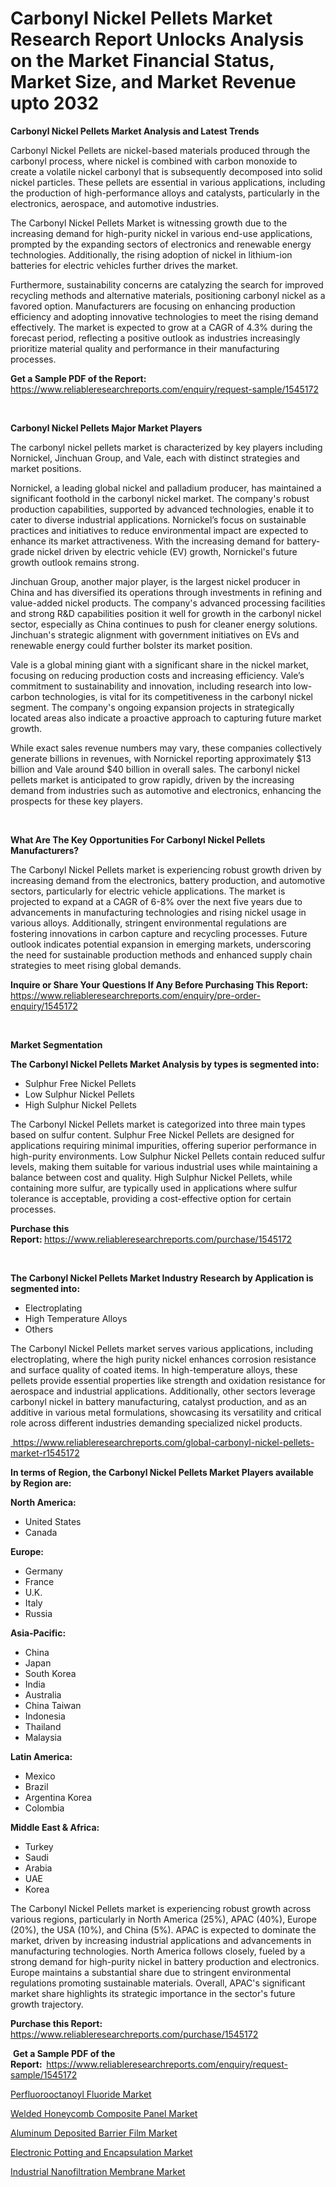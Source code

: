 <p><h1>Carbonyl Nickel Pellets Market Research Report Unlocks Analysis on the Market Financial Status, Market Size, and Market Revenue upto 2032</h1></p><p><strong>Carbonyl Nickel Pellets Market Analysis and Latest Trends</strong></p>
<p><p>Carbonyl Nickel Pellets are nickel-based materials produced through the carbonyl process, where nickel is combined with carbon monoxide to create a volatile nickel carbonyl that is subsequently decomposed into solid nickel particles. These pellets are essential in various applications, including the production of high-performance alloys and catalysts, particularly in the electronics, aerospace, and automotive industries. </p><p>The Carbonyl Nickel Pellets Market is witnessing growth due to the increasing demand for high-purity nickel in various end-use applications, prompted by the expanding sectors of electronics and renewable energy technologies. Additionally, the rising adoption of nickel in lithium-ion batteries for electric vehicles further drives the market. </p><p>Furthermore, sustainability concerns are catalyzing the search for improved recycling methods and alternative materials, positioning carbonyl nickel as a favored option. Manufacturers are focusing on enhancing production efficiency and adopting innovative technologies to meet the rising demand effectively. The market is expected to grow at a CAGR of 4.3% during the forecast period, reflecting a positive outlook as industries increasingly prioritize material quality and performance in their manufacturing processes.</p></p>
<p><strong>Get a Sample PDF of the Report:&nbsp;</strong> <a href="https://www.reliableresearchreports.com/enquiry/request-sample/1545172?utm_campaign=123&utm_medium=2&utm_source=Github&utm_content=ia&utm_term=02022025&utm_id=carbonyl-nickel-pellets">https://www.reliableresearchreports.com/enquiry/request-sample/1545172</a></p>
<p>&nbsp;</p>
<p><strong>Carbonyl Nickel Pellets Major Market Players</strong></p>
<p><p>The carbonyl nickel pellets market is characterized by key players including Nornickel, Jinchuan Group, and Vale, each with distinct strategies and market positions. </p><p>Nornickel, a leading global nickel and palladium producer, has maintained a significant foothold in the carbonyl nickel market. The company's robust production capabilities, supported by advanced technologies, enable it to cater to diverse industrial applications. Nornickel’s focus on sustainable practices and initiatives to reduce environmental impact are expected to enhance its market attractiveness. With the increasing demand for battery-grade nickel driven by electric vehicle (EV) growth, Nornickel's future growth outlook remains strong.</p><p>Jinchuan Group, another major player, is the largest nickel producer in China and has diversified its operations through investments in refining and value-added nickel products. The company's advanced processing facilities and strong R&D capabilities position it well for growth in the carbonyl nickel sector, especially as China continues to push for cleaner energy solutions. Jinchuan's strategic alignment with government initiatives on EVs and renewable energy could further bolster its market position.</p><p>Vale is a global mining giant with a significant share in the nickel market, focusing on reducing production costs and increasing efficiency. Vale’s commitment to sustainability and innovation, including research into low-carbon technologies, is vital for its competitiveness in the carbonyl nickel segment. The company's ongoing expansion projects in strategically located areas also indicate a proactive approach to capturing future market growth.</p><p>While exact sales revenue numbers may vary, these companies collectively generate billions in revenues, with Nornickel reporting approximately $13 billion and Vale around $40 billion in overall sales. The carbonyl nickel pellets market is anticipated to grow rapidly, driven by the increasing demand from industries such as automotive and electronics, enhancing the prospects for these key players.</p></p>
<p>&nbsp;</p>
<p><strong>What Are The Key Opportunities For Carbonyl Nickel Pellets Manufacturers?</strong></p>
<p><p>The Carbonyl Nickel Pellets market is experiencing robust growth driven by increasing demand from the electronics, battery production, and automotive sectors, particularly for electric vehicle applications. The market is projected to expand at a CAGR of 6-8% over the next five years due to advancements in manufacturing technologies and rising nickel usage in various alloys. Additionally, stringent environmental regulations are fostering innovations in carbon capture and recycling processes. Future outlook indicates potential expansion in emerging markets, underscoring the need for sustainable production methods and enhanced supply chain strategies to meet rising global demands.</p></p>
<p><strong>Inquire or Share Your Questions If Any Before Purchasing This Report:</strong> <a href="https://www.reliableresearchreports.com/enquiry/pre-order-enquiry/1545172?utm_campaign=123&utm_medium=2&utm_source=Github&utm_content=ia&utm_term=02022025&utm_id=carbonyl-nickel-pellets">https://www.reliableresearchreports.com/enquiry/pre-order-enquiry/1545172</a></p>
<p>&nbsp;</p>
<p><strong>Market Segmentation</strong></p>
<p><strong>The Carbonyl Nickel Pellets Market Analysis by types is segmented into:</strong></p>
<p><ul><li>Sulphur Free Nickel Pellets</li><li>Low Sulphur Nickel Pellets</li><li>High Sulphur Nickel Pellets</li></ul></p>
<p><p>The Carbonyl Nickel Pellets market is categorized into three main types based on sulfur content. Sulphur Free Nickel Pellets are designed for applications requiring minimal impurities, offering superior performance in high-purity environments. Low Sulphur Nickel Pellets contain reduced sulfur levels, making them suitable for various industrial uses while maintaining a balance between cost and quality. High Sulphur Nickel Pellets, while containing more sulfur, are typically used in applications where sulfur tolerance is acceptable, providing a cost-effective option for certain processes.</p></p>
<p><strong>Purchase this Report:&nbsp;</strong><a href="https://www.reliableresearchreports.com/purchase/1545172?utm_campaign=123&utm_medium=2&utm_source=Github&utm_content=ia&utm_term=02022025&utm_id=carbonyl-nickel-pellets">https://www.reliableresearchreports.com/purchase/1545172</a></p>
<p>&nbsp;</p>
<p><strong>The Carbonyl Nickel Pellets Market Industry Research by Application is segmented into:</strong></p>
<p><ul><li>Electroplating</li><li>High Temperature Alloys</li><li>Others</li></ul></p>
<p><p>The Carbonyl Nickel Pellets market serves various applications, including electroplating, where the high purity nickel enhances corrosion resistance and surface quality of coated items. In high-temperature alloys, these pellets provide essential properties like strength and oxidation resistance for aerospace and industrial applications. Additionally, other sectors leverage carbonyl nickel in battery manufacturing, catalyst production, and as an additive in various metal formulations, showcasing its versatility and critical role across different industries demanding specialized nickel products.</p></p>
<p><a href="https://www.reliableresearchreports.com/global-carbonyl-nickel-pellets-market-r1545172?utm_campaign=123&utm_medium=2&utm_source=Github&utm_content=ia&utm_term=02022025&utm_id=carbonyl-nickel-pellets">&nbsp;https://www.reliableresearchreports.com/global-carbonyl-nickel-pellets-market-r1545172</a></p>
<p><strong>In terms of Region, the Carbonyl Nickel Pellets Market Players available by Region are:</strong></p>
<p>
    <p> <strong> North America: </strong>
        <ul>
            <li>United States</li>
            <li>Canada</li>
        </ul>
        </p> 
    <p> <strong> Europe: </strong>
        <ul>
            <li>Germany</li>
            <li>France</li>
            <li>U.K.</li>
            <li>Italy</li>
            <li>Russia</li>
        </ul>
        </p> 
    <p> <strong> Asia-Pacific: </strong>
        <ul>
            <li>China</li>
            <li>Japan</li>
            <li>South Korea</li>
            <li>India</li>
            <li>Australia</li>
            <li>China Taiwan</li>
            <li>Indonesia</li>
            <li>Thailand</li>
            <li>Malaysia</li>
        </ul>
        </p> 
    <p> <strong> Latin America: </strong>
        <ul>
            <li>Mexico</li>
            <li>Brazil</li>
            <li>Argentina Korea</li>
            <li>Colombia</li>
        </ul>
        </p> 
    <p> <strong> Middle East & Africa: </strong>
        <ul>
            <li>Turkey</li>
            <li>Saudi</li>
            <li>Arabia</li>
            <li>UAE</li>
            <li>Korea</li>
        </ul>
    </p>
    </p>
<p><p>The Carbonyl Nickel Pellets market is experiencing robust growth across various regions, particularly in North America (25%), APAC (40%), Europe (20%), the USA (10%), and China (5%). APAC is expected to dominate the market, driven by increasing industrial applications and advancements in manufacturing technologies. North America follows closely, fueled by a strong demand for high-purity nickel in battery production and electronics. Europe maintains a substantial share due to stringent environmental regulations promoting sustainable materials. Overall, APAC's significant market share highlights its strategic importance in the sector's future growth trajectory.</p></p>
<p><strong>Purchase this Report: </strong><a href="https://www.reliableresearchreports.com/purchase/1545172?utm_campaign=123&utm_medium=2&utm_source=Github&utm_content=ia&utm_term=02022025&utm_id=carbonyl-nickel-pellets">https://www.reliableresearchreports.com/purchase/1545172</a></p>
<p>&nbsp;<strong>Get a Sample PDF of the Report:&nbsp;&nbsp;</strong><a href="https://www.reliableresearchreports.com/enquiry/request-sample/1545172?utm_campaign=123&utm_medium=2&utm_source=Github&utm_content=ia&utm_term=02022025&utm_id=carbonyl-nickel-pellets">https://www.reliableresearchreports.com/enquiry/request-sample/1545172</a></p>
<p><strong></strong></p>
<p><p><a href="https://github.com/birnbaumbulah0/Market-Research-Report-List-1/blob/main/perfluorooctanoyl-fluoride-market.md?utm_campaign=123&utm_medium=2&utm_source=Github&utm_content=ia&utm_term=02022025&utm_id=carbonyl-nickel-pellets">Perfluorooctanoyl Fluoride Market</a></p><p><a href="https://github.com/hartsockdonnette82/Market-Research-Report-List-1/blob/main/welded-honeycomb-composite-panel-market.md?utm_campaign=123&utm_medium=2&utm_source=Github&utm_content=ia&utm_term=02022025&utm_id=carbonyl-nickel-pellets">Welded Honeycomb Composite Panel Market</a></p><p><a href="https://github.com/biomochaben4/Market-Research-Report-List-1/blob/main/aluminum-deposited-barrier-film-market.md?utm_campaign=123&utm_medium=2&utm_source=Github&utm_content=ia&utm_term=02022025&utm_id=carbonyl-nickel-pellets">Aluminum Deposited Barrier Film Market</a></p><p><a href="https://github.com/agdonthisa/Market-Research-Report-List-1/blob/main/electronic-potting-and-encapsulation-market.md?utm_campaign=123&utm_medium=2&utm_source=Github&utm_content=ia&utm_term=02022025&utm_id=carbonyl-nickel-pellets">Electronic Potting and Encapsulation Market</a></p><p><a href="https://github.com/akaalahk/Market-Research-Report-List-1/blob/main/industrial-nanofiltration-membrane-market.md?utm_campaign=123&utm_medium=2&utm_source=Github&utm_content=ia&utm_term=02022025&utm_id=carbonyl-nickel-pellets">Industrial Nanofiltration Membrane Market</a></p></p>